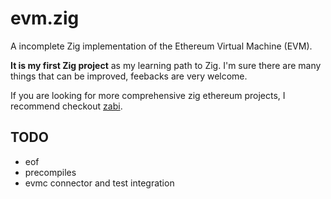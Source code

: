 # evm.zig

A incomplete Zig implementation of the Ethereum Virtual Machine (EVM).

**It is my first Zig project** as my learning path to Zig. I'm sure there are many things that can be improved, feebacks are very welcome.

If you are looking for more comprehensive zig ethereum projects, I recommend checkout [zabi](https://github.com/Raiden1411/zabi).

## TODO
- eof
- precompiles
- evmc connector and test integration
